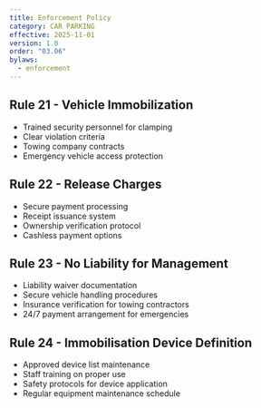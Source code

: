 ```yaml
---
title: Enforcement Policy
category: CAR PARKING
effective: 2025-11-01
version: 1.0
order: "03.06"
bylaws:
  - enforcement
---
```


## Rule 21 - Vehicle Immobilization

- Trained security personnel for clamping
- Clear violation criteria
- Towing company contracts
- Emergency vehicle access protection

## Rule 22 - Release Charges

- Secure payment processing
- Receipt issuance system
- Ownership verification protocol
- Cashless payment options

## Rule 23 - No Liability for Management

- Liability waiver documentation
- Secure vehicle handling procedures
- Insurance verification for towing contractors
- 24/7 payment arrangement for emergencies

## Rule 24 - Immobilisation Device Definition

- Approved device list maintenance
- Staff training on proper use
- Safety protocols for device application
- Regular equipment maintenance schedule
